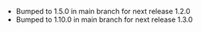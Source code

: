 - Bumped to 1.5.0 in main branch for next release 1.2.0
- Bumped to 1.10.0 in main branch for next release 1.3.0
